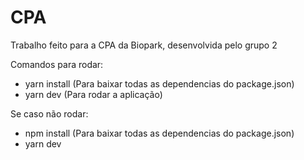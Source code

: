 # CPA
Trabalho feito para a CPA da Biopark, desenvolvida pelo grupo 2

Comandos para rodar:
- yarn install (Para baixar todas as dependencias do package.json)
- yarn dev (Para rodar a aplicação)

Se caso não rodar:
- npm install (Para baixar todas as dependencias do package.json)
- yarn dev
